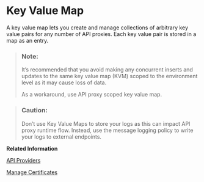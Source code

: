 <!-- copye7e99707ecbe4be498b917f19441e5c0 -->

# Key Value Map

A key value map lets you create and manage collections of arbitrary key value pairs for any number of API proxies. Each key value pair is stored in a map as an entry.

> ### Note:  
> It’s recommended that you avoid making any concurrent inserts and updates to the same key value map \(KVM\) scoped to the environment level as it may cause loss of data.
> 
> As a workaround, use API proxy scoped key value map.

> ### Caution:  
> Don’t use Key Value Maps to store your logs as this can impact API proxy runtime flow. Instead, use the message logging policy to write your logs to external endpoints.

**Related Information**  


[API Providers](api-providers-deafe3b.md "An API provider defines the connection details for services running on specific hosts whose details you want to access.")

[Manage Certificates](manage-certificates-88fe03d.md "By using certificates, you can ensure that whenever a call is made to your API, there’s a certificate attached to it that confirms the identity of the caller and only if you recognize this identity the API can be processed and return data can be provided.")

